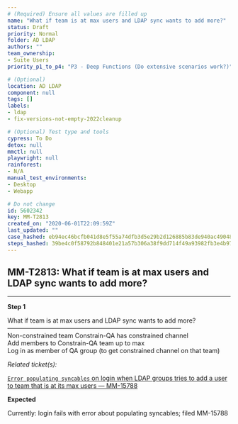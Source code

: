 ```yaml
---
# (Required) Ensure all values are filled up
name: "What if team is at max users and LDAP sync wants to add more?"
status: Draft
priority: Normal
folder: AD LDAP
authors: ""
team_ownership: 
- Suite Users
priority_p1_to_p4: "P3 - Deep Functions (Do extensive scenarios work?)"

# (Optional)
location: AD LDAP
component: null
tags: []
labels: 
- ldap
- fix-versions-not-empty-2022cleanup

# (Optional) Test type and tools
cypress: To Do
detox: null
mmctl: null
playwright: null
rainforest: 
- N/A
manual_test_environments: 
- Desktop
- Webapp

# Do not change
id: 5602342
key: MM-T2813
created_on: "2020-06-01T22:09:59Z"
last_updated: ""
case_hashed: eb94ec46bcfb041d8e5f55a74dfb3d5e29b2d126885b83de940ac490489406de060431ded38a2582da6b5054b0dab3ff
steps_hashed: 39be4c0f58792b848401e21a57b306a38f9dd714f49a93982fb3e4b9759f0c54c73ed4a12a6027737377b05130f0f1af
---
```


<!-- (Auto-generated) Based on frontmatter's "key" and "name" -->

## MM-T2813: What if team is at max users and LDAP sync wants to add more?

---

**Step 1**

What if team is at max users and LDAP sync wants to add more?\
————————————————————————————\
Non-constrained team Constrain-QA has constrained channel\
Add members to Constrain-QA team up to max\
Log in as member of QA group (to get constrained channel on that team)

_Related ticket(s):_

[`Error populating syncables` on login when LDAP groups tries to add a user to team that is at its max users — MM-15788](https://mattermost.atlassian.net/browse/MM-15788)

**Expected**

Currently: login fails with error about populating syncables; filed MM-15788
